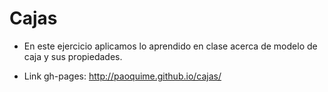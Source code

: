 # Cajas

* En este ejercicio aplicamos lo aprendido en clase acerca de modelo de caja y sus propiedades.


* Link gh-pages: <http://paoquime.github.io/cajas/>
